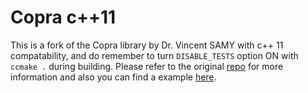 # Copra c++11

This is a fork of the Copra library by Dr. Vincent SAMY with c++ 11 compatability, and do remember to turn `DISABLE_TESTS` option ON with `ccmake .` during building.
Please refer to the original [repo](https://github.com/vsamy/copra) for more information and also you can find a example [here](https://vsamy.github.io/en/blog/copra-example-cpp).


